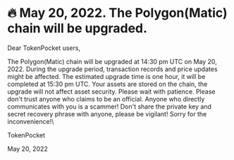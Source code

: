 # 🔥 May 20, 2022. The Polygon(Matic) chain will be upgraded.

Dear TokenPocket users,



The Polygon(Matic) chain will be upgraded at 14:30 pm UTC on May 20, 2022. During the upgrade period, transaction records and price updates might be affected. The estimated upgrade time is one hour,  it will be completed at 15:30 pm UTC. Your assets are stored on the chain, the upgrade will not affect asset security. Please wait with patience. Please don't trust anyone who claims to be an official. Anyone who directly communicates with you is a scammer! Don't share the private key and secret recovery phrase with anyone, please be vigilant! Sorry for the inconvenience!\


TokenPocket&#x20;

May 20, 2022
